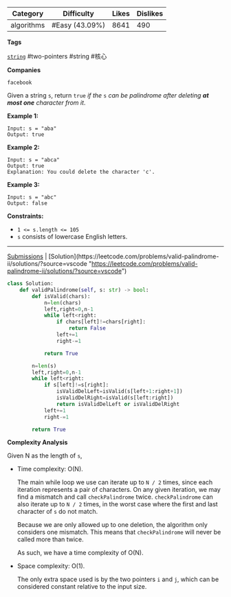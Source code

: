 
| Category   | Difficulty     | Likes | Dislikes |
| ---------- | -------------- | ----- | -------- |
| algorithms | #Easy (43.09%) | 8641  | 490      |

**Tags**

[`string`](https://leetcode.com/tag/string?source=vscode "https://leetcode.com/tag/string?source=vscode") #two-pointers #string #核心 

**Companies**

`facebook`

Given a string `s`, return `true` _if the_ `s` _can be palindrome after deleting **at most one** character from it_.

**Example 1:**

```
Input: s = "aba"
Output: true
```

**Example 2:**

```
Input: s = "abca"
Output: true
Explanation: You could delete the character 'c'.
```

**Example 3:**

```
Input: s = "abc"
Output: false
```

**Constraints:**

- `1 <= s.length <= 105`
- `s` consists of lowercase English letters.

---

[Submissions](https://leetcode.com/problems/valid-palindrome-ii/submissions/?source=vscode "https://leetcode.com/problems/valid-palindrome-ii/submissions/?source=vscode") | [Solution](https://leetcode.com/problems/valid-palindrome-ii/solutions/?source=vscode "https://leetcode.com/problems/valid-palindrome-ii/solutions/?source=vscode")

```python
class Solution:
    def validPalindrome(self, s: str) -> bool:
        def isValid(chars):
            n=len(chars)
            left,right=0,n-1
            while left<right:
                if chars[left]!=chars[right]:
                    return False
                left+=1
                right-=1

            return True

        n=len(s)
        left,right=0,n-1
        while left<right:
            if s[left]!=s[right]:
                isValidDelLeft=isValid(s[left+1:right+1])
                isValidDelRight=isValid(s[left:right])
                return isValidDelLeft or isValidDelRight
            left+=1
            right-=1

        return True
```

**Complexity Analysis**

Given N as the length of `s`,

- Time complexity: O(N).
    
    The main while loop we use can iterate up to `N / 2` times, since each iteration represents a pair of characters. On any given iteration, we may find a mismatch and call `checkPalindrome` twice. `checkPalindrome` can also iterate up to `N / 2` times, in the worst case where the first and last character of `s` do not match.
    
    Because we are only allowed up to one deletion, the algorithm only considers one mismatch. This means that `checkPalindrome` will never be called more than twice.
    
    As such, we have a time complexity of O(N).
    
- Space complexity: O(1).
    
    The only extra space used is by the two pointers `i` and `j`, which can be considered constant relative to the input size.